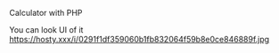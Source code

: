 Calculator with PHP

You can look UI of it 
https://hosty.xxx/i/0291f1df359060b1fb832064f59b8e0ce846889f.jpg


